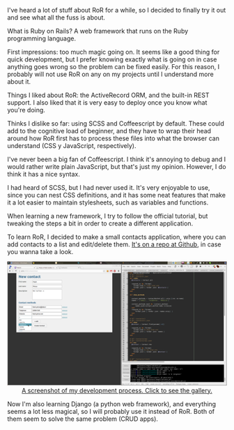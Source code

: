 <!--
.. title: Trying out Ruby on Rails
.. slug: trying-out-ruby-on-rails
.. date: 2013/06/30 00:21:53
.. tags: programming-projects, ruby
.. link:
.. description:
-->

I've heard a lot of stuff about RoR for a while, so I decided to finally
try it out and see what all the fuss is about.

What is Ruby on Rails? A web framework that runs on the Ruby programming language.

First impressions: too much magic going on. It seems like a good thing for quick
development, but I prefer knowing exactly what is going on in case anything
goes wrong so the problem can be fixed easily. For this reason, I probably will not use RoR
on any on my projects until I understand more about it.

Things I liked about RoR: the ActiveRecord ORM, and the built-in REST support.
I also liked that it is very easy to deploy once you know what you're doing.

Thinks I dislike so far: using SCSS and Coffeescript by default.
These could add to the cognitive load of beginner, and they have to wrap their
head around how RoR first has to process these files into what the browser
can understand (CSS y JavaScript, respectively).

I've never been a big fan of Coffeescript. I think it's annoying to debug
and I would rather write plain JavaScript, but that's just my opinion. However, I do think
it has a nice syntax.

I had heard of SCSS, but I had never used it. It's very enjoyable to use, since you
can nest CSS definitions, and it has some neat features that make it a lot easier
to maintain stylesheets, such as variables and functions.

When learning a new framework, I try to follow the official tutorial,
but tweaking the steps a bit in order to create a different application.

To learn RoR, I decided to make a small contacts application, where you can add contacts to a list
and edit/delete them. [It's on a repo at Github](https://github.com/KaeruCT/learning-rails-contacts-app),
in case you wanna take a look.

<a href="/galleries/learning-rails/">
    <img width="540px" class="thumbnail" src="/galleries/learning-rails/screenshot.png">
    <center>A screenshot of my development process. Click to see the gallery.</center>
</a>

Now I'm also learning Django (a python web framework), and everything seems a lot less magical,
so I will probably use it instead of RoR.
Both of them seem to solve the same problem (CRUD apps).

